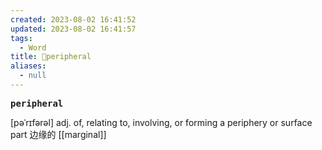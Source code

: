 ```yaml
---
created: 2023-08-02 16:41:52
updated: 2023-08-02 16:41:57
tags:
  - Word
title: 📖peripheral
aliases:
  - null
---
```


<pre><strong>peripheral</strong></pre>
[pəˈrɪfərəl]
adj. of, relating to, involving, or forming a periphery or surface part 边缘的
[[marginal]]
